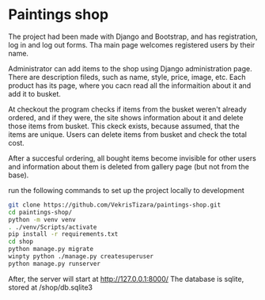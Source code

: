 # Paintings shop


The project had been made with Django and Bootstrap, and has registration, log in and log out forms. Tha main page welcomes registered users by their name. 

Administrator can add items to the shop using Django administration page. There are description fileds, such as name, style, price, image, etc. Each product has its page, where you cacn read all the informaition about it and add it to busket. 

At checkout the program checks if items from the busket weren't already ordered, and if they were, the site shows information about it and delete those items from busket. This ckeck exists, because assumed, that the items are unique. Users can delete items from busket and check the total cost. 

After a succesful ordering, all bought items become invisible for other users and information about them is deleted from gallery page (but not from the base). 


run the following commands to set up the project locally to development

``` sh
git clone https://github.com/VekrisTizara/paintings-shop.git
cd paintings-shop/
python -m venv venv
. ./venv/Scripts/activate
pip install -r requirements.txt
cd shop
python manage.py migrate
winpty python ./manage.py createsuperuser
python manage.py runserver
```

After, the server will start at http://127.0.0.1:8000/
The database is sqlite, stored at /shop/db.sqlite3
